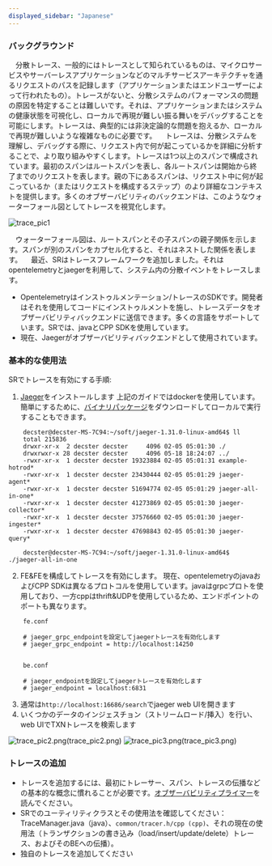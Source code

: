 ```yaml
---
displayed_sidebar: "Japanese"
---
```


### バックグラウンド

&emsp;分散トレース、一般的にはトレースとして知られているものは、マイクロサービスやサーバーレスアプリケーションなどのマルチサービスアーキテクチャを通るリクエストのパスを記録します（アプリケーションまたはエンドユーザーによって行われたもの）。トレースがないと、分散システムのパフォーマンスの問題の原因を特定することは難しいです。それは、アプリケーションまたはシステムの健康状態を可視化し、ローカルで再現が難しい振る舞いをデバッグすることを可能にします。トレースは、典型的には非決定論的な問題を抱えるか、ローカルで再現が難しいような複雑なものに必要です。
&emsp;トレースは、分散システムを理解し、デバッグする際に、リクエスト内で何が起こっているかを詳細に分析することで、より取り組みやすくします。トレースは1つ以上のスパンで構成されています。最初のスパンはルートスパンを表し、各ルートスパンは開始から終了までのリクエストを表します。親の下にあるスパンは、リクエスト中に何が起こっているか（またはリクエストを構成するステップ）のより詳細なコンテキストを提供します。多くのオブザーバビリティのバックエンドは、このようなウォーターフォール図としてトレースを視覚化します。

![trace_pic1](../../assets/trace_pic1.png)

&emsp;ウォーターフォール図は、ルートスパンとその子スパンの親子関係を示します。スパンが別のスパンをカプセル化すると、それはネストした関係を表します。
&emsp;最近、SRはトレースフレームワークを追加しました。それはopentelemetryとjaegerを利用して、システム内の分散イベントをトレースします。

*   Opentelemetryはインストゥルメンテーション/トレースのSDKです。開発者はそれを使用してコードにインストゥルメントを施し、トレースデータをオブザーバビリティバックエンドに送信できます。多くの言語をサポートしています。SRでは、javaとCPP SDKを使用しています。
*   現在、Jaegerがオブザーバビリティバックエンドとして使用されています。

### 基本的な使用法

SRでトレースを有効にする手順:

1.  [Jaeger](https://www.jaegertracing.io/docs/1.31/getting-started)をインストールします
    上記のガイドではdockerを使用しています。簡単にするために、[バイナリパッケージ](https://github.com/jaegertracing/jaeger/releases)をダウンロードしてローカルで実行することもできます。

```
    decster@decster-MS-7C94:~/soft/jaeger-1.31.0-linux-amd64$ ll
    total 215836
    drwxr-xr-x  2 decster decster     4096 02-05 05:01:30 ./
    drwxrwxr-x 28 decster decster     4096 05-18 18:24:07 ../
    -rwxr-xr-x  1 decster decster 19323884 02-05 05:01:31 example-hotrod*
    -rwxr-xr-x  1 decster decster 23430444 02-05 05:01:29 jaeger-agent*
    -rwxr-xr-x  1 decster decster 51694774 02-05 05:01:29 jaeger-all-in-one*
    -rwxr-xr-x  1 decster decster 41273869 02-05 05:01:30 jaeger-collector*
    -rwxr-xr-x  1 decster decster 37576660 02-05 05:01:30 jaeger-ingester*
    -rwxr-xr-x  1 decster decster 47698843 02-05 05:01:30 jaeger-query*

    decster@decster-MS-7C94:~/soft/jaeger-1.31.0-linux-amd64$ ./jaeger-all-in-one 
```

2.  FE\&FEを構成してトレースを有効にします。
    現在、opentelemetryのjavaおよびCPP SDKは異なるプロトコルを使用しています。javaはgrpcプロトを使用しており、一方cppはthrift\&UDPを使用しているため、エンドポイントのポートも異なります。

```
    fe.conf

    # jaeger_grpc_endpointを設定してjaegerトレースを有効化します
    # jaeger_grpc_endpoint = http://localhost:14250


    be.conf

    # jaeger_endpointを設定してjaegerトレースを有効化します
    # jaeger_endpoint = localhost:6831
```

3.  通常は`http://localhost:16686/search`でjaeger web UIを開きます
4.  いくつかのデータのインジェスチョン（ストリームロード/挿入）を行い、web UIでTXNトレースを検索します

![trace_pic2.png](../../assets/trace_pic2.png)(trace_pic2.png) 
![trace_pic3.png](../../assets/trace_pic3.png)(trace_pic3.png) 

### トレースの追加

*   トレースを追加するには、最初にトレーサー、スパン、トレースの伝播などの基本的な概念に慣れることが必要です。[オブザーバビリティプライマー](https://opentelemetry.io/docs/concepts/observability-primer)を読んでください。
*   SRでのユーティリティクラスとその使用法を確認してください： TraceManager.java（java）、`common/tracer.h/cpp (cpp)`、それの現在の使用法（トランザクションの書き込み（load/insert/update/delete）トレース、およびそのBEへの伝播）。
*   独自のトレースを追加してください